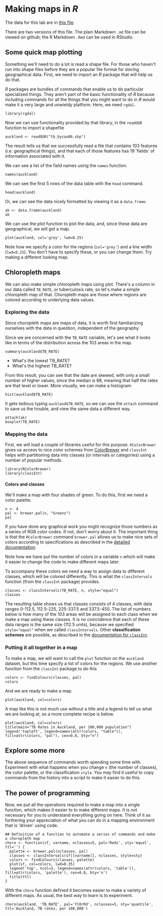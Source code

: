 # Making maps in *R*
The data for this lab are in [this file](tb_bycau006.zip).

There are two versions of this file. The plain Markdown `.md` file can be viewed on github; the R Markdown `.Rmd` can be used in *RStudio*.

## Some quick map plotting
Something we'll need to do a lot is read a shape file. For those who haven't run into shape files before they are a popular file format for storing geographical data. First, we need to import an *R* package that will help us do that.

*R* packages are bundles of commands that enable us to do particular specialized things. They aren't part of the basic functionality of *R* because including commands for all the things that you might want to do in *R* would make it a very large and unwieldy platform. Here, we need `rgdal`.
```{r}
library(rgdal)
```
Now we can use functionality provided by that library, in the `readOGR` function to import a shapefile
```{r}
auckland <- readOGR("tb_bycau06.shp")
```
The result tells us that we successfully read a file that contains 103 features (i.e. geographical things), and that each of those features has 19 'fields' of information associated with it.

We can see a list of the field names using the `names` function.
```{r}
names(auckland)
```
We can see the first 5 rows of the data table with the `head` command.
```{r}
head(auckland)
```

Or, we can see the data nicely formatted by viewing it as a `data.frame`.
```{r}
ak <- data.frame(auckland)
ak
```
We can use the plot function to plot the data, and, since these data are geographical, we will get a map.
```{r}
plot(auckland, col='grey', lwd=0.25)
```
Note how we specify a color for the regions (`col='grey'`) and a line width (`lwd=0.25`). You don't have to specify these, or you can change them. Try making a different looking map.

## Chloropleth maps
We can also make simple chloropleth maps using plot. There's a column in our data called `TB_RATE`, or tuberculosis rate, so let's make a simple chloropleth map of that. Choropleth maps are those where regions are colored according to underlying data values.

### Exploring the data
Since choropleth maps are maps of data, it is worth first familiarizing ourselves with the data in question, independent of the geography.

Since we are concerned with the `TB_RATE` variable, let's see what it looks like in terms of the distribution across the 103 areas in the map.
```{r}
summary(auckland$TB_RATE)
```

- What's the lowest TB_RATE?
- What's the highest TB_RATE?

From this result, you can see that the date are skewed, with only a small number of higher values, since the median is 88, meaning that half the rates are that level or lower. More visually, we can make a histogram:
```{r}
hist(auckland$TB_RATE)
```

It gets tedious typing `auckland$TB_RATE`, so we can use the `attach` command to save us the trouble, and view the same data a different way.
```{r}
attach(ak)
boxplot(TB_RATE)
```

### Mapping the data
First, we will load a couple of libraries useful for this purpose. `RColorBrewer` gives us access to nice color schemes from [ColorBrewer](http://colorbrewer.org) and `classInt` helps with partitioning data into classes (or intervals or categories) using a number of popular methods.
```{r}
library(RColorBrewer)
library(classInt)
```

#### Colors and classes
We'll make a map with four shades of green. To do this, first we need a color palette.
```{r}
n <- 4
pal <- brewer.pal(n, "Greens")
pal
```
If you have done any graphical work you might recognize those numbers as a series of RGB color codes. If not, don't worry about it. The important thing is that the `RColorBrewer` command `brewer.pal` allows us to make nice sets of colors according to specifications as described in the [detailed documentation](https://www.rdocumentation.org/packages/RColorBrewer/versions/1.1-2/topics/RColorBrewer).

Note how we have put the number of colors in a variable `n` which will make it easier to change the code to make different maps later.

To accompany these colors we need a way to assign data to different classes, which will be colored differently. This is what the `classIntervals` function (from the `classInt` package) provides.
```{r}
classes <- classIntervals(TB_RATE, n, style="equal")
classes
```
The resulting table shows us that classes consists of 4 classes, with data ranges 0-112.5, 112.5-225, 225-337.5 and 337.5-450. The list of numbers below is how many of the 103 areas will be assigned to each class when we make a map using these classes.  It is no coincidence that each of these data ranges is the same size (112.5 units), because we specified `style="equal"` when we called `classIntervals`. Other **classification schemes** are possible, as described in the [documentation for `classInt`](https://www.rdocumentation.org/packages/classInt/versions/0.1-24).

### Putting it all together in a map
To make a map, we will want to call the `plot` function on the `auckland` dataset, but this time specify a list of colors for the regions. We use another function from the `classInt` package to do this
```{r}
colors <- findColours(classes, pal)
colors
```

And we are ready to make a map.
```{r}
plot(auckland, col=colors)
```

A map like this is not much use without a title and a legend to tell us what we are looking at, so a more complete recipe is below.
```{r}
plot(auckland, col=colors)
title(main="TB Rates in Auckland, per 100,000 population")
legend('topleft', legend=names(attr(colors, "table")), fill=attr(colors, "pal"), cex=0.8, bty="n")
```

## Explore some more
The above sequence of commands worth spending some time with. Experiment with what happens when you change `n` (the number of classes), the color palette, or the classification `style`. You may find it useful to copy commands from the history into a script to make it easier to do this.

## The power of programming
Now, we put all the operations required to make a map into a single function, which makes it easier to to make different maps. It is not necessary for you to understand everything going on here. Think of it as furthering your appreciation of what you can do in a mapping environment that is 'driven' using code.
```{r}
## Definition of a function to automate a series of commands and make a choropleth map
choro <- function(sf, varname, nclasses=5, pal='Reds', sty='equal', ttl='') {
  palette <- brewer.pal(nclasses, pal)
  classes <- classIntervals(sf[[varname]], nclasses, style=sty)
  colors <- findColours(classes, palette)
  plot(sf, col=colors, lwd=0.35)
  legend('top', ncol=3, legend=names(attr(colors, 'table')), fill=attr(colors, 'palette'), cex=0.8, bty='n')
  title(ttl)
}
```

With the `choro` function defined it becomes easier to make a variety of different maps. As usual, the best way to learn is to experiment.
```{r}
choro(auckland, 'TB_RATE', pal='YlOrRd', nclasses=5, sty='quantile', ttl='Auckland, TB rates, per 100,000')
```
